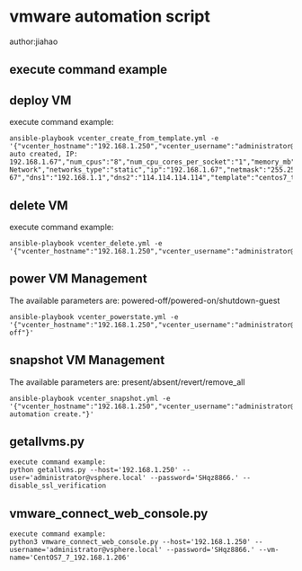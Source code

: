 # vmware automation script
author:jiahao
## execute command example

## deploy VM
execute command example:
```
ansible-playbook vcenter_create_from_template.yml -e '{"vcenter_hostname":"192.168.1.250","vcenter_username":"administrator@vsphere.local","vcenter_password":"SHqz8866.","vm_name":"centos7_192.168.1.67","datacenter":"Datacenter","esxi_hostname":"192.168.1.161","annotation":"ansible auto created, IP: 192.168.1.67","num_cpus":"8","num_cpu_cores_per_socket":"1","memory_mb":"8192","disk_size_gb":"100","disk_type":"thin","disk_datastore":"datastore_161","networks_name":"VM Network","networks_type":"static","ip":"192.168.1.67","netmask":"255.255.255.0","gateway":"192.168.1.1","hostname":"shqz-67","dns1":"192.168.1.1","dns2":"114.114.114.114","template":"centos7_template_0228"}'
```
## delete VM
execute command example:
```
ansible-playbook vcenter_delete.yml -e '{"vcenter_hostname":"192.168.1.250","vcenter_username":"administrator@vsphere.local","vcenter_password":"SHqz8866.","vm_name":"centos7_192.168.1.67","datacenter":"Datacenter","esxi_hostname":"192.168.1.161"}'
```
## power VM Management
The available parameters are: powered-off/powered-on/shutdown-guest
```
ansible-playbook vcenter_powerstate.yml -e '{"vcenter_hostname":"192.168.1.250","vcenter_username":"administrator@vsphere.local","vcenter_password":"SHqz8866.","vm_name":"centos7_192.168.1.67","state":"powered-off"}'
```
## snapshot VM Management
The available parameters are: present/absent/revert/remove_all
```
ansible-playbook vcenter_snapshot.yml -e '{"vcenter_hostname":"192.168.1.250","vcenter_username":"administrator@vsphere.local","vcenter_password":"SHqz8866.","vm_name":"centos7_192.168.1.67","datacenter":"Datacenter","state":"present","snapshot_name":"2020_0228_0912","description":"ansible automation create."}'
```

## getallvms.py
```
execute command example:
python getallvms.py --host='192.168.1.250' --user='administrator@vsphere.local' --password='SHqz8866.' --disable_ssl_verification
```
## vmware_connect_web_console.py
```
execute command example:
python3 vmware_connect_web_console.py --host='192.168.1.250' --username='administrator@vsphere.local' --password='SHqz8866.' --vm-name='CentOS7_7_192.168.1.206'
```
